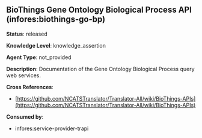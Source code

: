 [//]: # (DO NOT MANUALLY EDIT THIS FILE. IT IS GENERATED FROM A TEMPLATE.)

## BioThings Gene Ontology Biological Process API (infores:biothings-go-bp)

**Status**: released
  
**Knowledge Level**: knowledge_assertion
  
**Agent Type**: not_provided

**Description**: Documentation of the Gene Ontology Biological Process query web services.

**Cross References**:

- [https://github.com/NCATSTranslator/Translator-All/wiki/BioThings-APIs](https://github.com/NCATSTranslator/Translator-All/wiki/BioThings-APIs)


**Consumed by**:

- infores:service-provider-trapi